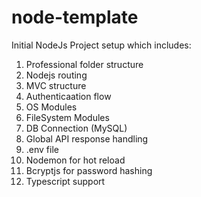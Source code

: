 # node-template

Initial NodeJs Project setup which includes:
1. Professional folder structure
2. Nodejs routing
3. MVC structure
4. Authenticaation flow
5. OS Modules
6. FileSystem Modules
7. DB Connection (MySQL)
8. Global API response handling
9. .env file
10. Nodemon for hot reload
11. Bcryptjs for password hashing
12. Typescript support
